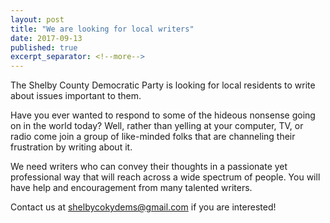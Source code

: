 ```yaml
---
layout: post
title: "We are looking for local writers"
date: 2017-09-13
published: true
excerpt_separator: <!--more-->
---
```



The Shelby County Democratic Party is looking for local residents to write about issues important to them.
<!--more-->
Have you ever wanted to respond to some of the hideous nonsense going on in the world today? Well, rather than yelling at your computer, TV, or radio come join a group of like-minded folks that are channeling their frustration by writing about it. 

We need writers who can convey their thoughts in a passionate yet professional way that will reach across a wide spectrum of people. You will have help and encouragement from many talented writers. 

Contact us at [shelbycokydems@gmail.com](mailto:shelbycokydems@gmail.com) if you are interested!
